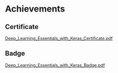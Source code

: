

# Achievements
## Certificate
[Deep_Learning_Essentials_with_Keras_Certificate.pdf](https://prod-files-secure.s3.us-west-2.amazonaws.com/03e82b26-cccb-4906-bb56-adabcbdc0655/f5cf1405-8a02-49a4-beb6-3d50b033ba6e/Deep_Learning_Essentials_with_Keras_Certificate.pdf?X-Amz-Algorithm=AWS4-HMAC-SHA256&X-Amz-Content-Sha256=UNSIGNED-PAYLOAD&X-Amz-Credential=ASIAZI2LB466U6JZVTGD%2F20250206%2Fus-west-2%2Fs3%2Faws4_request&X-Amz-Date=20250206T132103Z&X-Amz-Expires=3600&X-Amz-Security-Token=IQoJb3JpZ2luX2VjEEQaCXVzLXdlc3QtMiJHMEUCIQCd%2FDYDODdJDuWQk%2BS9V%2Fq8bwoW1mZVB37FIIoxLbFgcwIgTv4sxucEx7OOuw%2BiFDNSsCwwAIYmSVm8PWGdPXbmr2oq%2FwMIXRAAGgw2Mzc0MjMxODM4MDUiDLHJDsnK042uNR%2Bu1SrcAxSQ1Otu15VkOD1UNJw7744wEeMgZ0s38wxLWUKgOsp9KbvNkhhrIL9frYNASREEOEBHmgo1bPUwJ%2BGZvB3RH1oqZLSMOq3O3Ay5Ry6rQD0xZdswCzAllapcEtzTVW%2Fx9xsnY2S35K7vfD9F1jKWdFPG3aMkcgM7pdmGOUbEyMoMNmMfxpJs4Gsy0k3l8Q7FdqeAZ9YUSp8XJ%2Fl65ROBPgIFnWneR45RbCdvsKqKoBQE96LOHpudzeQeg0dRNqPmjEQHmuNJacf6RITQ4Y7n9te64T78Ba5JU%2BrQSwfQssp3%2F2Kyp%2BJQunj0Wzqhx1SvcqlS4EWqgy51na%2BKmQ5adUCfBaOF59HJrIAx2HdCSZ%2Ftx5ctRq28zqIZHuy8pGokosv%2BKwMuAqzxE8YMimO%2BY%2Fq7Blu9a2vs5aDjkA6xMaCIHig8%2BcYe6GOEJyBaLqRVaAQ8J4ANFYxtbbRuSSqyol9xbVuGTXyMZkIkPbTxquVvTknGSdnVn2CR99EV5GwY2AKNGMrK%2BUa1w9qQOo4oBfC8kZeaB5fyOzE65W3RW5EtZkuzal%2FgK5wwibW4muRrAqFVPmMd%2FQ3hCJFHHvKXT8dchXN1e%2FemX6DSy2vlPgzPg8a8Enl%2FJ8BHZST5MLnDkr0GOqUBguc3RWn8Iv4MpsMr1rm%2F8cbR6yIO7hk76Vt01L75wvUloP2gSVGniiiL1rjg9270qgKJaDBuqDVHycKMhlh0dV2chNh19MOuLxXSKkjxGrgJTcjQLVDRoEcDynIlj%2BSH3JTjJdVb75ASxirfqBV8IcYtW1MUn6%2FROgbwitXt8B6mLZB99vzYS%2FE6T94fFJYW3Mkome6xNXlPVmefti6HbUltHCDv&X-Amz-Signature=c2219736fcc4104f63e81f99044ee7f8c871a1aacdfc1d25de205865f9a7bda0&X-Amz-SignedHeaders=host&x-id=GetObject)
## Badge
[Deep_Learning_Essentials_with_Keras_Badge.pdf](https://prod-files-secure.s3.us-west-2.amazonaws.com/03e82b26-cccb-4906-bb56-adabcbdc0655/5c209097-6d96-477f-a031-edc11aa6225f/Deep_Learning_Essentials_with_Keras_Badge.pdf?X-Amz-Algorithm=AWS4-HMAC-SHA256&X-Amz-Content-Sha256=UNSIGNED-PAYLOAD&X-Amz-Credential=ASIAZI2LB466U6JZVTGD%2F20250206%2Fus-west-2%2Fs3%2Faws4_request&X-Amz-Date=20250206T132103Z&X-Amz-Expires=3600&X-Amz-Security-Token=IQoJb3JpZ2luX2VjEEQaCXVzLXdlc3QtMiJHMEUCIQCd%2FDYDODdJDuWQk%2BS9V%2Fq8bwoW1mZVB37FIIoxLbFgcwIgTv4sxucEx7OOuw%2BiFDNSsCwwAIYmSVm8PWGdPXbmr2oq%2FwMIXRAAGgw2Mzc0MjMxODM4MDUiDLHJDsnK042uNR%2Bu1SrcAxSQ1Otu15VkOD1UNJw7744wEeMgZ0s38wxLWUKgOsp9KbvNkhhrIL9frYNASREEOEBHmgo1bPUwJ%2BGZvB3RH1oqZLSMOq3O3Ay5Ry6rQD0xZdswCzAllapcEtzTVW%2Fx9xsnY2S35K7vfD9F1jKWdFPG3aMkcgM7pdmGOUbEyMoMNmMfxpJs4Gsy0k3l8Q7FdqeAZ9YUSp8XJ%2Fl65ROBPgIFnWneR45RbCdvsKqKoBQE96LOHpudzeQeg0dRNqPmjEQHmuNJacf6RITQ4Y7n9te64T78Ba5JU%2BrQSwfQssp3%2F2Kyp%2BJQunj0Wzqhx1SvcqlS4EWqgy51na%2BKmQ5adUCfBaOF59HJrIAx2HdCSZ%2Ftx5ctRq28zqIZHuy8pGokosv%2BKwMuAqzxE8YMimO%2BY%2Fq7Blu9a2vs5aDjkA6xMaCIHig8%2BcYe6GOEJyBaLqRVaAQ8J4ANFYxtbbRuSSqyol9xbVuGTXyMZkIkPbTxquVvTknGSdnVn2CR99EV5GwY2AKNGMrK%2BUa1w9qQOo4oBfC8kZeaB5fyOzE65W3RW5EtZkuzal%2FgK5wwibW4muRrAqFVPmMd%2FQ3hCJFHHvKXT8dchXN1e%2FemX6DSy2vlPgzPg8a8Enl%2FJ8BHZST5MLnDkr0GOqUBguc3RWn8Iv4MpsMr1rm%2F8cbR6yIO7hk76Vt01L75wvUloP2gSVGniiiL1rjg9270qgKJaDBuqDVHycKMhlh0dV2chNh19MOuLxXSKkjxGrgJTcjQLVDRoEcDynIlj%2BSH3JTjJdVb75ASxirfqBV8IcYtW1MUn6%2FROgbwitXt8B6mLZB99vzYS%2FE6T94fFJYW3Mkome6xNXlPVmefti6HbUltHCDv&X-Amz-Signature=6453db55b5f7a3ee439a72ab520c4327cdfd8210d57e68af12075d83afc7f089&X-Amz-SignedHeaders=host&x-id=GetObject)
